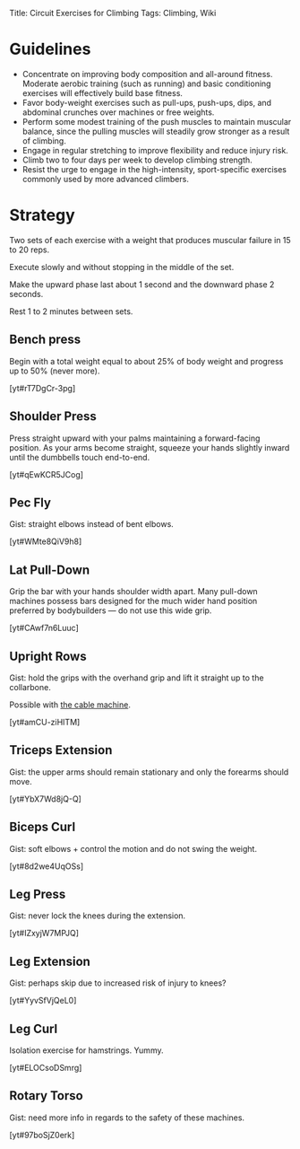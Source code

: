 Title: Circuit Exercises for Climbing
Tags: Climbing, Wiki

# Guidelines

* Concentrate on improving body composition and all-around fitness.
Moderate aerobic training (such as running) and basic conditioning exercises
will effectively build base fitness.
* Favor body-weight exercises such as pull-ups, push-ups, dips, and
abdominal crunches over machines or free weights.
* Perform some modest training of the push muscles to maintain muscular balance,
since the pulling muscles will steadily grow stronger as a result of climbing.
* Engage in regular stretching to improve flexibility and reduce injury risk.
* Climb two to four days per week to develop climbing strength.
* Resist the urge to engage in the high-intensity, sport-specific exercises
commonly used by more advanced climbers.

# Strategy

Two sets of each exercise with a weight that produces muscular failure in 15
to 20 reps.

Execute slowly and without stopping in the middle of the set.

Make the upward phase last about 1 second and the downward phase 2 seconds.

Rest 1 to 2 minutes between sets.

## Bench press

Begin with a total weight equal to about 25% of body weight and progress
up to 50% (never more).

[yt#rT7DgCr-3pg]

## Shoulder Press

Press straight upward with your palms maintaining a forward-facing position.
As your arms become straight, squeeze your hands slightly inward until
the dumbbells touch end-to-end.

[yt#qEwKCR5JCog]

## Pec Fly

Gist: straight elbows instead of bent elbows.

[yt#WMte8QiV9h8]

## Lat Pull-Down

Grip the bar with your hands shoulder width apart. Many pull-down machines
possess bars designed for the much wider hand position preferred by bodybuilders
 — do not use this wide grip.

[yt#CAwf7n6Luuc]

## Upright Rows

Gist: hold the grips with the overhand grip and lift it straight up to the collarbone.

Possible with [the cable machine](https://en.wikipedia.org/wiki/Upright_row).

[yt#amCU-ziHITM]

## Triceps Extension

Gist: the upper arms should remain stationary and only the forearms should move.

[yt#YbX7Wd8jQ-Q]

## Biceps Curl

Gist: soft elbows + control the motion and do not swing the weight.

[yt#8d2we4UqOSs]

## Leg Press

Gist: never lock the knees during the extension.

[yt#IZxyjW7MPJQ]

## Leg Extension

Gist: perhaps skip due to increased risk of injury to knees?

[yt#YyvSfVjQeL0]

## Leg Curl

Isolation exercise for hamstrings. Yummy.

[yt#ELOCsoDSmrg]

## Rotary Torso

Gist: need more info in regards to the safety of these machines.

[yt#97boSjZ0erk]
